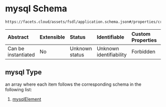# mysql Schema

```txt
https://facets.cloud/assets/fsdl/application.schema.json#/properties/credentialRequests/properties/dbs/properties/mysql
```



| Abstract            | Extensible | Status         | Identifiable            | Custom Properties | Additional Properties | Access Restrictions | Defined In                                                                        |
| :------------------ | :--------- | :------------- | :---------------------- | :---------------- | :-------------------- | :------------------ | :-------------------------------------------------------------------------------- |
| Can be instantiated | No         | Unknown status | Unknown identifiability | Forbidden         | Allowed               | none                | [application.schema.json*](../out/application.schema.json "open original schema") |

## mysql Type

an array where each item follows the corresponding schema in the following list:

1.  [mysqlElement](application-properties-credentialrequests-properties-dbs-properties-mysql-items-mysqlelement.md "check type definition")
